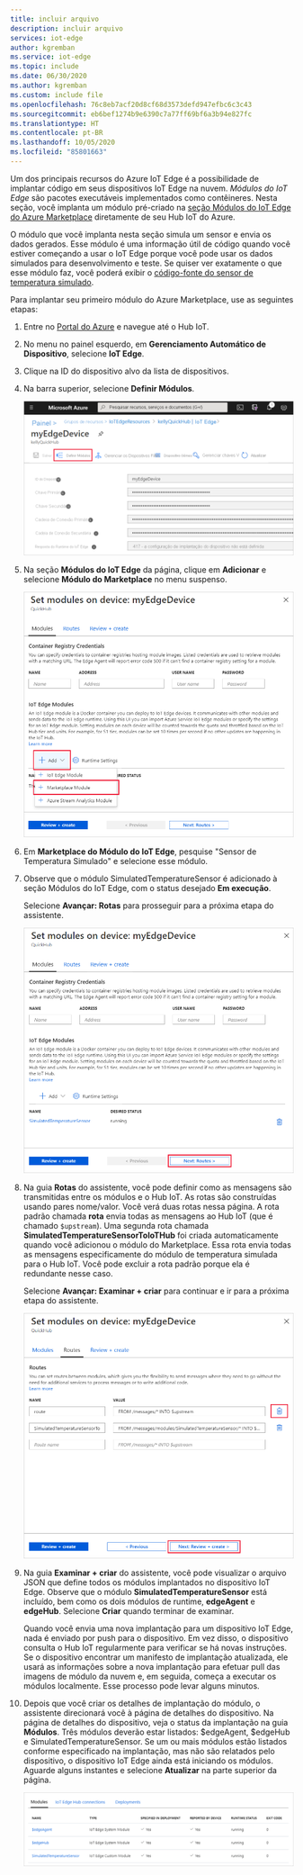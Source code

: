 ```yaml
---
title: incluir arquivo
description: incluir arquivo
services: iot-edge
author: kgremban
ms.service: iot-edge
ms.topic: include
ms.date: 06/30/2020
ms.author: kgremban
ms.custom: include file
ms.openlocfilehash: 76c8eb7acf20d8cf68d3573defd947efbc6c3c43
ms.sourcegitcommit: eb6bef1274b9e6390c7a77ff69bf6a3b94e827fc
ms.translationtype: HT
ms.contentlocale: pt-BR
ms.lasthandoff: 10/05/2020
ms.locfileid: "85801663"
---
```

Um dos principais recursos do Azure IoT Edge é a possibilidade de implantar código em seus dispositivos IoT Edge na nuvem. *Módulos do IoT Edge* são pacotes executáveis implementados como contêineres. Nesta seção, você implanta um módulo pré-criado na [seção Módulos do IoT Edge do Azure Marketplace](https://azuremarketplace.microsoft.com/marketplace/apps/category/internet-of-things?page=1&subcategories=iot-edge-modules) diretamente de seu Hub IoT do Azure.

O módulo que você implanta nesta seção simula um sensor e envia os dados gerados. Esse módulo é uma informação útil de código quando você estiver começando a usar o IoT Edge porque você pode usar os dados simulados para desenvolvimento e teste. Se quiser ver exatamente o que esse módulo faz, você poderá exibir o [código-fonte do sensor de temperatura simulado](https://github.com/Azure/iotedge/blob/027a509549a248647ed41ca7fe1dc508771c8123/edge-modules/SimulatedTemperatureSensor/src/Program.cs).

Para implantar seu primeiro módulo do Azure Marketplace, use as seguintes etapas:

1. Entre no [Portal do Azure](https://portal.azure.com) e navegue até o Hub IoT.

1. No menu no painel esquerdo, em **Gerenciamento Automático de Dispositivo**, selecione **IoT Edge**.

1. Clique na ID do dispositivo alvo da lista de dispositivos.

1. Na barra superior, selecione **Definir Módulos**.

   ![Selecionar Definir Módulos na página de detalhes do dispositivo](./media/iot-edge-deploy-module/select-set-modules.png)

1. Na seção **Módulos do IoT Edge** da página, clique em **Adicionar** e selecione **Módulo do Marketplace** no menu suspenso.

   ![Adicionar módulo do Marketplace](./media/iot-edge-deploy-module/add-marketplace-module.png)

1. Em **Marketplace do Módulo do IoT Edge**, pesquise "Sensor de Temperatura Simulado" e selecione esse módulo.

1. Observe que o módulo SimulatedTemperatureSensor é adicionado à seção Módulos do IoT Edge, com o status desejado **Em execução**.

   Selecione **Avançar: Rotas** para prosseguir para a próxima etapa do assistente.

   ![Vá para a próxima etapa depois que o módulo do sensor de temperatura estiver listado](./media/iot-edge-deploy-module/view-temperature-sensor-next-routes.png)

1. Na guia **Rotas** do assistente, você pode definir como as mensagens são transmitidas entre os módulos e o Hub IoT. As rotas são construídas usando pares nome/valor. Você verá duas rotas nessa página. A rota padrão chamada **rota** envia todas as mensagens ao Hub IoT (que é chamado `$upstream`). Uma segunda rota chamada **SimulatedTemperatureSensorToIoTHub** foi criada automaticamente quando você adicionou o módulo do Marketplace. Essa rota envia todas as mensagens especificamente do módulo de temperatura simulada para o Hub IoT. Você pode excluir a rota padrão porque ela é redundante nesse caso.

   Selecione **Avançar: Examinar + criar** para continuar e ir para a próxima etapa do assistente.

   ![Exclua a rota padrão e vá para a próxima etapa](./media/iot-edge-deploy-module/delete-route-next-review-create.png)

1. Na guia **Examinar + criar** do assistente, você pode visualizar o arquivo JSON que define todos os módulos implantados no dispositivo IoT Edge. Observe que o módulo **SimulatedTemperatureSensor** está incluído, bem como os dois módulos de runtime, **edgeAgent** e **edgeHub**. Selecione **Criar** quando terminar de examinar.

   Quando você envia uma nova implantação para um dispositivo IoT Edge, nada é enviado por push para o dispositivo. Em vez disso, o dispositivo consulta o Hub IoT regularmente para verificar se há novas instruções. Se o dispositivo encontrar um manifesto de implantação atualizada, ele usará as informações sobre a nova implantação para efetuar pull das imagens de módulo da nuvem e, em seguida, começa a executar os módulos localmente. Esse processo pode levar alguns minutos.

1. Depois que você criar os detalhes de implantação do módulo, o assistente direcionará você à página de detalhes do dispositivo. Na página de detalhes do dispositivo, veja o status da implantação na guia **Módulos**. Três módulos deverão estar listados: $edgeAgent, $edgeHub e SimulatedTemperatureSensor. Se um ou mais módulos estão listados conforme especificado na implantação, mas não são relatados pelo dispositivo, o dispositivo IoT Edge ainda está iniciando os módulos. Aguarde alguns instantes e selecione **Atualizar** na parte superior da página.

   ![Exibir SimulatedTemperatureSensor na lista de módulos implantados](./media/iot-edge-deploy-module/view-deployed-modules.png)
